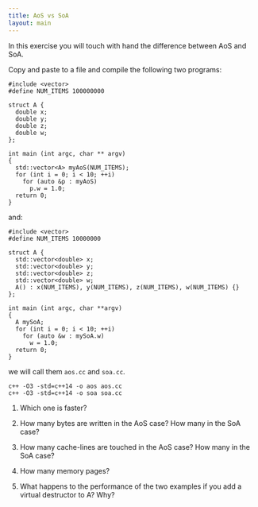 ```yaml
---
title: AoS vs SoA
layout: main
---
```


In this exercise you will touch with hand the difference between AoS and SoA.

Copy and paste to a file and compile the following two programs:

    #include <vector>
    #define NUM_ITEMS 100000000

    struct A {
      double x;
      double y;
      double z;
      double w;
    };
    
    int main (int argc, char ** argv)
    {
      std::vector<A> myAoS(NUM_ITEMS);
      for (int i = 0; i < 10; ++i)
        for (auto &p : myAoS)
          p.w = 1.0;
      return 0;
    }

and:

    #include <vector>
    #define NUM_ITEMS 10000000

    struct A {
      std::vector<double> x;
      std::vector<double> y;
      std::vector<double> z;
      std::vector<double> w;
      A() : x(NUM_ITEMS), y(NUM_ITEMS), z(NUM_ITEMS), w(NUM_ITEMS) {}
    };

    int main (int argc, char **argv)
    {
      A mySoA;
      for (int i = 0; i < 10; ++i)
        for (auto &w : mySoA.w)
          w = 1.0;
      return 0;
    }

we will call them `aos.cc` and `soa.cc`.

    c++ -O3 -std=c++14 -o aos aos.cc
    c++ -O3 -std=c++14 -o soa soa.cc

1. Which one is faster?

2. How many bytes are written in the AoS case? How many in the SoA case?

3. How many cache-lines are touched in the AoS case? How many in the
   SoA case?

4. How many memory pages?

5. What happens to the performance of the two examples if you add a virtual
   destructor to A? Why?
